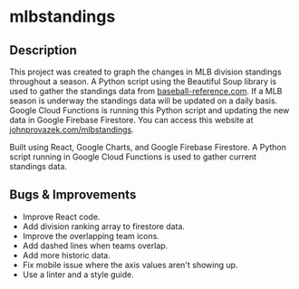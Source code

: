 # mlbstandings

## Description

This project was created to graph the changes in MLB division standings throughout a season. A Python script using the Beautiful Soup library is used to gather the standings data from [baseball-reference.com](https://www.baseball-reference.com/). If a MLB season is underway the standings data will be updated on a daily basis. Google Cloud Functions is running this Python script and updating the new data in Google Firebase Firestore. You can access this website at [johnprovazek.com/mlbstandings](https://www.johnprovazek.com/mlbstandings/).

Built using React, Google Charts, and Google Firebase Firestore. A Python script running in Google Cloud Functions is used to gather current standings data.

## Bugs & Improvements
- Improve React code.
- Add division ranking array to firestore data.
- Improve the overlapping team icons.
- Add dashed lines when teams overlap.
- Add more historic data.
- Fix mobile issue where the axis values aren't showing up.
- Use a linter and a style guide.
